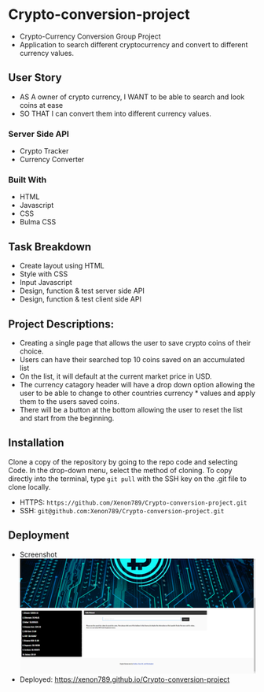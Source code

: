 # Crypto-conversion-project

* Crypto-Currency Conversion Group Project
* Application to search different cryptocurrency and convert to different currency values.

## User Story

* AS A owner of crypto currency, I WANT to be able to search and look coins at ease
* SO THAT I can convert them into different currency values.


### Server Side API

* Crypto Tracker
* Currency Converter

### Built With

* HTML
* Javascript
* CSS
* Bulma CSS

## Task Breakdown

* Create layout using HTML
* Style with CSS
* Input Javascript
* Design, function & test server side API
* Design, function & test client side API

## Project Descriptions:

* Creating a single page that allows the user to save crypto coins of their choice.
* Users can have their searched top 10 coins saved on an accumulated list
* On the list, it will default at the current market price in USD.
* The currency catagory header will have a drop down option allowing the user to be able to change to other countries currency * values and apply them to the users saved coins.
* There will be a button at the bottom allowing the user to reset the list and start from the beginning.

## Installation

Clone a copy of the repository by going to the repo code and selecting Code. In the drop-down menu, select the method of cloning. To copy directly into the terminal, type `git pull` with the SSH key on the .git file to clone locally.

* HTTPS: `https://github.com/Xenon789/Crypto-conversion-project.git`
* SSH: `git@github.com:Xenon789/Crypto-conversion-project.git`

## Deployment

* Screenshot ![Website still needs work](./assets/img/cryptoconversion.png)
* Deployed: https://xenon789.github.io/Crypto-conversion-project

